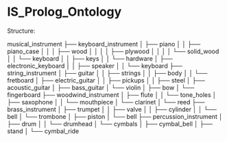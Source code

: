 # IS_Prolog_Ontology
Structure:

musical_instrument
├── keyboard_instrument
│   ├── piano
│   │   ├── piano_case
│   │   │   ├── wood
│   │   │   │   ├── plywood
│   │   │   │   └── solid_wood
│   │   └── keyboard
│   │       ├── keys
│   │       └── hardware
│   ├── electronic_keyboard
│   │   ├── speaker
│   │   └── keyboard
├── string_instrument
│   ├── guitar
│   │   ├── strings
│   │   ├── body
│   │   └── fretboard
│   ├── electric_guitar
│   │   ├── pickups
│   │   ├── steel
│   ├── acoustic_guitar
│   ├── bass_guitar
│   └── violin
│       ├── bow
│       └── fingerboard
├── woodwind_instrument
│   ├── flute
│   │   └── tone_holes
│   ├── saxophone
│   │   └── mouthpiece
│   └── clarinet
│       └── reed
├── brass_instrument
│   ├── trumpet
│   │   ├── valve
│   │   ├── cylinder
│   │   └── bell
│   └── trombone
│       ├── piston
│       └── bell
├── percussion_instrument
│   ├── drum
│   │   └── drumhead
│   └── cymbals
│       ├── cymbal_bell
│       ├── stand
│       └── cymbal_ride


